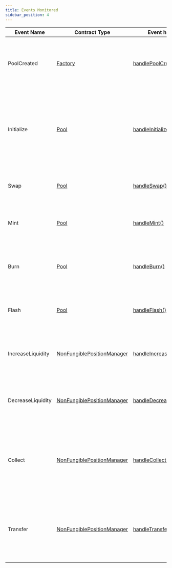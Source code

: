 ```yaml
---
title: Events Monitored
sidebar_position: 4
---
```



|Event Name|Contract Type|Event handler|Description|
|-|-|-|-|
|PoolCreated|[Factory](./contracts/factory)|[handlePoolCreated()](../functions-n-handlers/mappings/factory.ts#handlepoolcreated)|Event emitted when a new pool is deployed using the factory contract|
|Initialize|[Pool](./contracts/pool)|[handleInitialize()](../functions-n-handlers/mappings/core.ts#handleinitialize)|Event emitted when a new deployed pool is initialized with current price and is ready for adding liquidity and doing swaps|
|Swap|[Pool](./contracts/pool)|[handleSwap()](../functions-n-handlers/mappings/core.ts#handleswap)|Event emitted when a swap takes place|
|Mint|[Pool](./contracts/pool)|[handleMint()](../functions-n-handlers/mappings/core.ts#handlemint)|Event emitted when liquidity is added to the pool|
|Burn|[Pool](./contracts/pool)|[handleBurn()](../functions-n-handlers/mappings/core.ts#handleburn)|Event emitted when liquidity is removed from the pool|
|Flash|[Pool](./contracts/pool)|[handleFlash()](../functions-n-handlers/mappings/core.ts#handleflash)|Event emitted when a flash loan was taken from the pool|
|IncreaseLiquidity|[NonFungiblePositionManager](./contracts/nonfungiblepositionmanager)|[handleIncreaseLiquidity()](../functions-n-handlers/mappings/position-manager.ts#handleincreaseliquidity)|Event emitted when liquidity is added to a new/existing position|
|DecreaseLiquidity|[NonFungiblePositionManager](./contracts/nonfungiblepositionmanager)|[handleDecreaseLiquidity()](../functions-n-handlers/mappings/position-manager.ts#handledecreaseliquidity)|Event emitted when liquidity is removed from a position|
|Collect|[NonFungiblePositionManager](./contracts/nonfungiblepositionmanager)|[handleCollect()](../functions-n-handlers/mappings/position-manager.ts#handlecollect)|Event emitted when removed liquidity and it's accumulated fee collected by the position owner|
|Transfer|[NonFungiblePositionManager](./contracts/nonfungiblepositionmanager)|[handleTransfer()](../functions-n-handlers/mappings/position-manager.ts#handletransfer)|Even emitted whent the NFT representing the position ownership is transferred to a different address|

